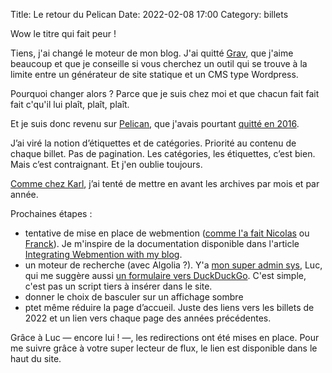 Title: Le retour du Pelican
Date: 2022-02-08 17:00
Category: billets

Wow le titre qui fait peur !

Tiens, j'ai changé le moteur de mon blog. J'ai quitté [Grav](https://getgrav.org/), que j'aime beaucoup et que je conseille si vous cherchez un outil qui se trouve à la limite entre un générateur de site statique et un CMS type Wordpress.

Pourquoi changer alors ? Parce que je suis chez moi et que chacun fait fait fait c'qu'il lui plaît, plaît, plaît.

Et je suis donc revenu sur [Pelican](https://blog.getpelican.com/), que j'avais pourtant [quitté en 2016]({filename}plus-de-pelican-c-est-grav.md).

J’ai viré la notion d’étiquettes et de catégories. Priorité au contenu de chaque billet. Pas de pagination.
Les catégories, les étiquettes, c’est bien. Mais c’est contraignant. Et j'en oublie toujours.

[Comme chez Karl](https://www.la-grange.net/), j’ai tenté de mettre en avant les archives par mois et par année.

Prochaines étapes :

* tentative de mise en place de webmention ([comme l'a fait Nicolas](https://nicolas-hoizey.com/articles/2017/07/27/so-long-disqus-hello-webmentions/) ou [Franck](https://open-time.net/post/2017/07/29/Webmentions-en-coreen)). Je m'inspire de la documentation disponible dans l'article [Integrating Webmention with my blog](https://www.kappawingman.com/posts/webdev/2020/07/15/integrating-webmention-with-my-blog/).
* un moteur de recherche (avec Algolia ?). Y'a [mon super admin sys](https://fiat-tux.fr/about/), Luc, qui me suggère aussi [un formulaire vers DuckDuckGo](https://duckduckgo.com/?q=site%3Ahttps%3A%2F%2Fnicolas.loeuillet.org+&ia=web). C'est simple, c'est pas un script tiers à insérer dans le site.
* donner le choix de basculer sur un affichage sombre
* ptet même réduire la page d’accueil. Juste des liens vers les billets de 2022 et un lien vers chaque page des années précédentes.

Grâce à Luc — encore lui ! —, les redirections ont été mises en place. Pour me suivre grâce à votre super lecteur de flux, le lien est disponible dans le haut du site.
